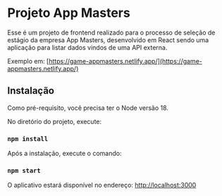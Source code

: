 # Projeto App Masters

Esse é um projeto de frontend realizado para o processo de seleção de estágio da empresa App Masters, desenvolvido em React sendo uma aplicação para listar dados vindos de uma API externa. 

Exemplo em: [https://game-appmasters.netlify.app/](https://game-appmasters.netlify.app/)


## Instalação

Como pré-requisito, você precisa ter o Node versão 18.

No diretório do projeto, execute:

### `npm install`


Após a instalação, execute o comando: 

### `npm start`

O aplicativo estará disponível no endereço: [http://localhost:3000](http://localhost:3000) 

